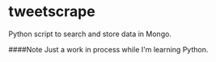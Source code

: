 tweetscrape
===========

Python script to search and store data in Mongo. 

####Note
Just a work in process while I'm learning Python.
